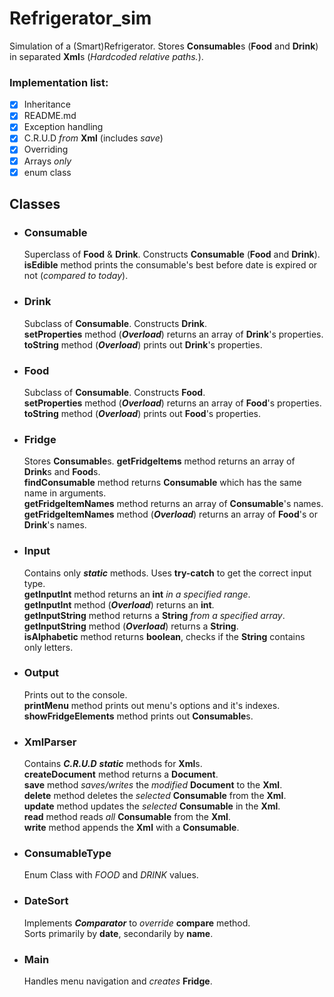 # Refrigerator_sim
Simulation of a (Smart)Refrigerator. Stores **Consumable**s (**Food** and **Drink**) in separated **Xml**s (*Hardcoded relative paths.*).
### Implementation list:  
- [x] Inheritance  
- [x] README.md  
- [x] Exception handling   
- [x] C.R.U.D *from* **Xml** (includes *save*)  
- [x] Overriding  
- [x] Arrays *only*  
- [x] enum class  

## Classes
  * ### Consumable
    Superclass of **Food** & **Drink**. Constructs **Consumable** (**Food** and **Drink**).  
    **isEdible** method prints the consumable's best before date is expired or not (*compared to today*).  
  * ### Drink
    Subclass of **Consumable**. Constructs **Drink**.  
    **setProperties** method (***Overload***) returns an array of **Drink**'s properties.  
    **toString** method (***Overload***) prints out **Drink**'s properties.  
  * ### Food
    Subclass of **Consumable**. Constructs **Food**.  
    **setProperties** method (***Overload***) returns an array of **Food**'s properties.  
    **toString** method (***Overload***) prints out **Food**'s properties.   
  * ### Fridge   
    Stores **Consumable**s.
    **getFridgeItems** method returns an array of **Drink**s and **Food**s.  
    **findConsumable** method returns **Consumable** which has the same name in arguments.  
    **getFridgeItemNames** method returns an array of **Consumable**'s names.  
    **getFridgeItemNames** method (***Overload***) returns an array of **Food**'s or **Drink**'s names.  
  * ### Input
    Contains only ***static*** methods. Uses **try-catch** to get the correct input type.  
    **getInputInt** method returns an **int** *in a specified range*.  
    **getInputInt** method (***Overload***) returns an **int**.  
    **getInputString** method returns a **String** *from a specified array*.  
    **getInputString** method (***Overload***) returns a **String**.   
    **isAlphabetic** method returns **boolean**, checks if the **String** contains only letters.  
  * ### Output 
    Prints out to the console.  
    **printMenu** method prints out menu's options and it's indexes.  
    **showFridgeElements** method prints out **Consumable**s.  
  * ### XmlParser
    Contains ***C.R.U.D*** ***static*** methods for **Xml**s.  
    **createDocument** method returns a **Document**.  
    **save** method *saves/writes* the *modified* **Document** to the **Xml**.  
    **delete** method deletes the *selected* **Consumable** from the **Xml**.  
    **update** method updates the *selected* **Consumable** in the **Xml**.  
    **read** method reads *all* **Consumable** from the **Xml**.  
    **write** method appends the **Xml** with a **Consumable**.  
  * ### ConsumableType  
    Enum Class with *FOOD* and *DRINK* values. 
  * ### DateSort  
      Implements ***Comparator<Consumable>*** to *override* **compare** method.  
      Sorts primarily by **date**, secondarily by **name**.
  * ### Main
    Handles menu navigation and *creates* **Fridge**.
    
  
    
    
    
   
    
    
    
